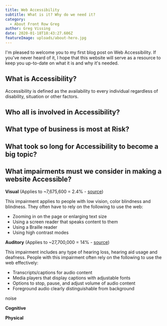 ```yaml
---
title: Web Accessibility
subtitle: What is it? Why do we need it?
category:
  - About Front Row Greg
author: Greg Vissing
date: 2020-01-18T18:43:27.606Z
featureImage: uploads/about-hero.jpg
---
```

I'm pleased to welcome you to my first blog post on Web Accessibility. If you've never heard of it, I hope that this website will serve as a resource to keep you up-to-date on what it is and why it's needed.

## What is Accessibility?

Accessibility is defined as the availability to every individual regardless of disability, situation or other factors.

## Who all is involved in Accessibility?

## What type of business is most at Risk?

## What took so long for Accessibility to become a big topic?

## What impairments must we consider in making a website Accessible?

**Visual** (Applies to ~7,675,600 = 2.4% - [source](https://www.nfb.org/resources/blindness-statistics?gclid=EAIaIQobChMIisyNzcyI3AIVg7bACh11lQJNEAAYASAAEgIAc_D_BwE))

This impairment applies to people with low vision, color blindness and blindness. They often have to rely on the following to use the web:

* Zooming in on the page or enlarging text size
* Using a screen reader that speaks content to them
* Using a Braille reader
* Using high contrast modes

**Auditory** (Applies to ~27,700,000 = 14% - [source](https://www.nidcd.nih.gov/health/statistics/quick-statistics-hearing))

This impairment includes any type of hearing loss, hearing aid usage and deafness. People with this impairment often rely on the following to use the web effectively:

* Transcripts/captions for audio content
* Media players that display captions with adjustable fonts
* Options to stop, pause, and adjust volume of audio content
* Foreground audio clearly distinguishable from background

noise

**Cognitive**

**Physical**
